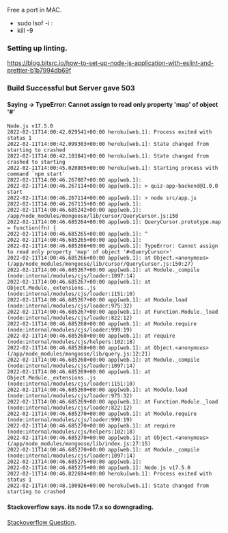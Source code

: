 Free a port in MAC.

-   sudo lsof -i :<port>
-   kill -9 <pid>

### Setting up linting.

https://blog.bitsrc.io/how-to-set-up-node-js-application-with-eslint-and-prettier-b1b7994db69f

### Build Successful but Server gave 503

#### Saying -> TypeError: Cannot assign to read only property 'map' of object '#<QueryCursor>'

```
Node.js v17.5.0
2022-02-11T14:00:42.029541+00:00 heroku[web.1]: Process exited with status 1
2022-02-11T14:00:42.099303+00:00 heroku[web.1]: State changed from starting to crashed
2022-02-11T14:00:42.103841+00:00 heroku[web.1]: State changed from crashed to starting
2022-02-11T14:00:45.020805+00:00 heroku[web.1]: Starting process with command `npm start`
2022-02-11T14:00:46.267087+00:00 app[web.1]:
2022-02-11T14:00:46.267114+00:00 app[web.1]: > quiz-app-backend@1.0.0 start
2022-02-11T14:00:46.267114+00:00 app[web.1]: > node src/app.js
2022-02-11T14:00:46.267115+00:00 app[web.1]:
2022-02-11T14:00:46.685242+00:00 app[web.1]: /app/node_modules/mongoose/lib/cursor/QueryCursor.js:150
2022-02-11T14:00:46.685264+00:00 app[web.1]: QueryCursor.prototype.map = function(fn) {
2022-02-11T14:00:46.685265+00:00 app[web.1]: ^
2022-02-11T14:00:46.685265+00:00 app[web.1]:
2022-02-11T14:00:46.685266+00:00 app[web.1]: TypeError: Cannot assign to read only property 'map' of object '#<QueryCursor>'
2022-02-11T14:00:46.685266+00:00 app[web.1]: at Object.<anonymous> (/app/node_modules/mongoose/lib/cursor/QueryCursor.js:150:27)
2022-02-11T14:00:46.685267+00:00 app[web.1]: at Module._compile (node:internal/modules/cjs/loader:1097:14)
2022-02-11T14:00:46.685267+00:00 app[web.1]: at Object.Module._extensions..js (node:internal/modules/cjs/loader:1151:10)
2022-02-11T14:00:46.685267+00:00 app[web.1]: at Module.load (node:internal/modules/cjs/loader:975:32)
2022-02-11T14:00:46.685267+00:00 app[web.1]: at Function.Module._load (node:internal/modules/cjs/loader:822:12)
2022-02-11T14:00:46.685268+00:00 app[web.1]: at Module.require (node:internal/modules/cjs/loader:999:19)
2022-02-11T14:00:46.685268+00:00 app[web.1]: at require (node:internal/modules/cjs/helpers:102:18)
2022-02-11T14:00:46.685268+00:00 app[web.1]: at Object.<anonymous> (/app/node_modules/mongoose/lib/query.js:12:21)
2022-02-11T14:00:46.685268+00:00 app[web.1]: at Module._compile (node:internal/modules/cjs/loader:1097:14)
2022-02-11T14:00:46.685269+00:00 app[web.1]: at Object.Module._extensions..js (node:internal/modules/cjs/loader:1151:10)
2022-02-11T14:00:46.685269+00:00 app[web.1]: at Module.load (node:internal/modules/cjs/loader:975:32)
2022-02-11T14:00:46.685269+00:00 app[web.1]: at Function.Module._load (node:internal/modules/cjs/loader:822:12)
2022-02-11T14:00:46.685270+00:00 app[web.1]: at Module.require (node:internal/modules/cjs/loader:999:19)
2022-02-11T14:00:46.685270+00:00 app[web.1]: at require (node:internal/modules/cjs/helpers:102:18)
2022-02-11T14:00:46.685270+00:00 app[web.1]: at Object.<anonymous> (/app/node_modules/mongoose/lib/index.js:27:15)
2022-02-11T14:00:46.685270+00:00 app[web.1]: at Module._compile (node:internal/modules/cjs/loader:1097:14)
2022-02-11T14:00:46.685275+00:00 app[web.1]:
2022-02-11T14:00:46.685275+00:00 app[web.1]: Node.js v17.5.0
2022-02-11T14:00:46.822694+00:00 heroku[web.1]: Process exited with status 1
2022-02-11T14:00:48.180926+00:00 heroku[web.1]: State changed from starting to crashed
```

#### Stackoverflow says. its node 17.x so downgrading.

[Stackoverflow Question](https://stackoverflow.com/questions/71073107/does-anyone-know-nay-fix-for-this-error-typeerror-cannot-assign-to-read-only-p/71073989).
